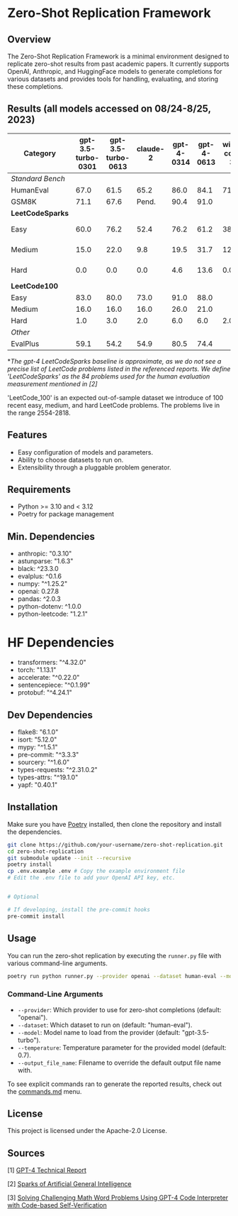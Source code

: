 # Zero-Shot Replication Framework

## Overview

The Zero-Shot Replication Framework is a minimal environment designed to replicate zero-shot results from past academic papers. It currently supports OpenAI, Anthropic, and HuggingFace models to generate completions for various datasets and provides tools for handling, evaluating, and storing these completions.

## Results (all models accessed on 08/24-8/25, 2023)

| Category             | gpt-3.5-turbo-0301 | gpt-3.5-turbo-0613 | claude-2 | gpt-4-0314 | gpt-4-0613 | wizard-coder-34b | gpt-4 Baseline | Sources  |
|----------------------|--------------------|--------------------|----------|------------|------------|------------------|----------------|----------|
| *Standard Bench*     |                    |                    |          |            |            |                  |                |          |
| HumanEval            | 67.0               | 61.5               | 65.2     | 86.0       | 84.1       | 71.0             | 67.0           | [1]      |
| GSM8K                | 71.1               | 67.6               | Pend.    | 90.4       | 91.0       |                  | 87.1           | [2]      |
| **LeetCodeSparks**   |                    |                    |          |            |            |                  |                | [1,2]    |
| Easy                 | 60.0               | 76.2               | 52.4     | 76.2       | 61.2       | 38.1             | 68.2-75.6      | [1,2]*   |
| Medium               | 15.0               | 22.0               | 9.8      | 19.5       | 31.7       | 12.2             | 26.7-40.0      | [1,2]*   |
| Hard                 | 0.0                | 0.0                | 0.0      | 4.6        | 13.6       | 0.0              | 6.6-10.7       | [1,2]*   |
| **LeetCode100**      |                    |                    |          |            |            |                  |                |          |
| Easy                 | 83.0               | 80.0               | 73.0     | 91.0       | 88.0       |                  | N/A            |          |
| Medium               | 16.0               | 16.0               | 16.0     | 26.0       | 21.0       |                  | N/A            |          |
| Hard                 | 1.0                | 3.0                | 2.0      | 6.0        | 6.0        | 2.0              | N/A            |          |
| *Other*              |                    |                    |          |            |            |                  |                |          |
| EvalPlus             | 59.1               | 54.2               | 54.9     | 80.5       | 74.4       |                  | N/A            |          |

**The gpt-4 LeetCodeSparks baseline is approximate, as we do not see a precise list of LeetCode problems listed in the referenced reports. We define 'LeetCodeSparks' as the 84 problems used for the human evaluation measurement mentioned in [2]*

'LeetCode_100' is an expected out-of-sample dataset we introduce of 100 recent easy, medium, and hard LeetCode problems. The problems live in the range 2554-2818.

<!-- | MATH                 | XX                 | XX                 | XX       | XX         | XX         | XX             | [3]      | -->

## Features

- Easy configuration of models and parameters.
- Ability to choose datasets to run on.
- Extensibility through a pluggable problem generator.

## Requirements

- Python >= 3.10 and < 3.12
- Poetry for package management

## Min. Dependencies

- anthropic: "0.3.10"
- astunparse: "1.6.3"
- black: ^23.3.0
- evalplus: ^0.1.6
- numpy: "^1.25.2"
- openai: 0.27.8
- pandas: ^2.0.3
- python-dotenv: ^1.0.0
- python-leetcode: "1.2.1"

# HF Dependencies

- transformers: "^4.32.0"
- torch: "1.13.1"
- accelerate: "^0.22.0"
- sentencepiece: "^0.1.99"
- protobuf: "^4.24.1"

## Dev Dependencies

- flake8: "6.1.0"
- isort: "5.12.0"
- mypy: "^1.5.1"
- pre-commit: "^3.3.3"
- sourcery: "^1.6.0"
- types-requests: "^2.31.0.2"
- types-attrs: "^19.1.0"
- yapf: "0.40.1"

## Installation

Make sure you have [Poetry](https://python-poetry.org/) installed, then clone the repository and install the dependencies.

```bash
git clone https://github.com/your-username/zero-shot-replication.git
cd zero-shot-replication
git submodule update --init --recursive
poetry install
cp .env.example .env # Copy the example environment file
# Edit the .env file to add your OpenAI API key, etc.


# Optional

# If developing, install the pre-commit hooks
pre-commit install 

```

## Usage

You can run the zero-shot replication by executing the `runner.py` file with various command-line arguments.

```bash
poetry run python runner.py --provider openai --dataset human-eval --model gpt-4-0613 --temperature 0.7
```

### Command-Line Arguments

- `--provider`: Which provider to use for zero-shot completions (default: "openai").
- `--dataset`: Which dataset to run on (default: "human-eval").
- `--model`: Model name to load from the provider (default: "gpt-3.5-turbo").
- `--temperature`: Temperature parameter for the provided model (default: 0.7).
- `--output_file_name`: Filename to override the default output file name with.

To see explicit commands ran to generate the reported results, check out the [commands.md](commands.md) menu.

## License

This project is licensed under the Apache-2.0 License.

## Sources

[1] [GPT-4 Technical Report](https://arxiv.org/abs/2303.08774)

[2] [Sparks of Artificial General Intelligence](https://arxiv.org/pdf/2303.12712.pdf)

[3] [Solving Challenging Math Word Problems Using GPT-4 Code Interpreter with Code-based Self-Verification](https://paperswithcode.com/paper/solving-challenging-math-word-problems-using)